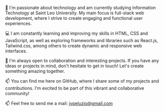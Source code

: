 👋 I'm passionate about technology and am currently studying Information Technology at Saint Leo University. My main focus is full-stack web development, where I strive to create engaging and functional user experiences.

💻 I am constantly learning and improving my skills in HTML, CSS and JavaScript, as well as exploring frameworks and libraries such as React.js, Tailwind.css, among others to create dynamic and responsive web interfaces. 

🌱 I'm always open to collaboration and interesting projects. If you have any ideas or projects in mind, don't hesitate to get in touch! Let's create something amazing together.

📫 You can find me here on GitHub, where I share some of my projects and contributions. I'm excited to be part of this vibrant and collaborative community!

📫 Feel free to send me a mail: jvpeluzio@gmail.com



<!---
JoaoPeluzio/JoaoPeluzio is a ✨ special ✨ repository because its `README.md` (this file) appears on your GitHub profile.
You can click the Preview link to take a look at your changes.
--->

